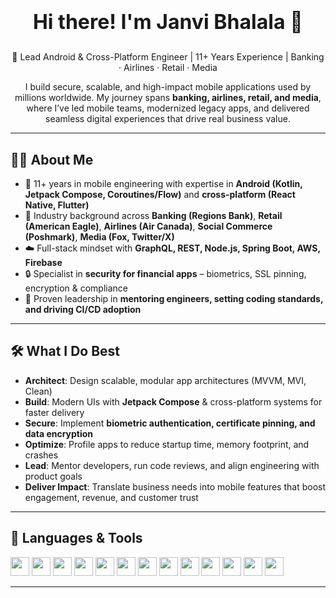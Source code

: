 # <p align="center"><b style="font-size:32px;">Hi there! I'm Janvi Bhalala 👋</b></p>

<p align="center">
🚀 Lead Android & Cross-Platform Engineer | 11+ Years Experience | Banking · Airlines · Retail · Media  
</p>

<p align="center">
I build secure, scalable, and high-impact mobile applications used by millions worldwide.  
My journey spans <b>banking, airlines, retail, and media</b>, where I’ve led mobile teams,  
modernized legacy apps, and delivered seamless digital experiences that drive real business value.  
</p>

---

## 👩‍💻 About Me  

- 📱 11+ years in mobile engineering with expertise in **Android (Kotlin, Jetpack Compose, Coroutines/Flow)** and **cross-platform (React Native, Flutter)**  
- 🏦 Industry background across **Banking (Regions Bank)**, **Retail (American Eagle)**, **Airlines (Air Canada)**, **Social Commerce (Poshmark)**, **Media (Fox, Twitter/X)**  
- ☁️ Full-stack mindset with **GraphQL, REST, Node.js, Spring Boot, AWS, Firebase**  
- 🔒 Specialist in **security for financial apps** – biometrics, SSL pinning, encryption & compliance  
- 👥 Proven leadership in **mentoring engineers, setting coding standards, and driving CI/CD adoption**  

---

## 🛠️ What I Do Best  

- **Architect**: Design scalable, modular app architectures (MVVM, MVI, Clean)  
- **Build**: Modern UIs with **Jetpack Compose** & cross-platform systems for faster delivery  
- **Secure**: Implement **biometric authentication, certificate pinning, and data encryption**  
- **Optimize**: Profile apps to reduce startup time, memory footprint, and crashes  
- **Lead**: Mentor developers, run code reviews, and align engineering with product goals  
- **Deliver Impact**: Translate business needs into mobile features that boost engagement, revenue, and customer trust  

---

## 🧰 Languages & Tools  

<img src="https://img.shields.io/badge/-Kotlin-purple?logo=kotlin&logoColor=white" height="30"/> 
<img src="https://img.shields.io/badge/-Jetpack%20Compose-darkblue?logo=jetpackcompose&logoColor=white" height="30"/> 
<img src="https://img.shields.io/badge/-Java-orange?logo=java&logoColor=white" height="30"/> 
<img src="https://img.shields.io/badge/-React%20Native-blue?logo=react&logoColor=white" height="30"/> 
<img src="https://img.shields.io/badge/-Flutter-lightblue?logo=flutter&logoColor=white" height="30"/> 
<img src="https://img.shields.io/badge/-GraphQL-pink?logo=graphql&logoColor=white" height="30"/> 
<img src="https://img.shields.io/badge/-Spring%20Boot-darkgreen?logo=springboot&logoColor=white" height="30"/> 
<img src="https://img.shields.io/badge/-Node.js-darkgreen?logo=node.js&logoColor=white" height="30"/> 
<img src="https://img.shields.io/badge/-AWS-orange?logo=amazonaws&logoColor=white" height="30"/> 
<img src="https://img.shields.io/badge/-Firebase-yellow?logo=firebase&logoColor=white" height="30"/> 
<img src="https://img.shields.io/badge/-Docker-blue?logo=docker&logoColor=white" height="30"/> 
<img src="https://img.shields.io/badge/-CI%2FCD-black?logo=githubactions&logoColor=white" height="30"/> 
<img src="https://img.shields.io/badge/-ExoPlayer-gray?logo=android&logoColor=white" height="30"/>  

---
